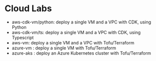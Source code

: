 # Cloud Labs

* aws-cdk-vm/python: deploy a single VM and a VPC with CDK, using Python
* aws-cdk-vm/ts: deploy a single VM and a VPC with CDK, using Typescript
* aws-vm: deploy a single VM and a VPC with Tofu/Terraform
* azure-vm : deploy a single VM with Tofu/Terraform
* azure-aks : deploy an Azure Kubernetes cluster with Tofu/Terraform
